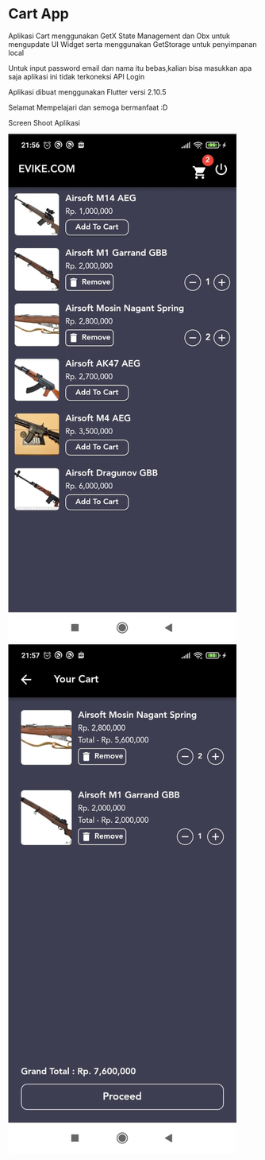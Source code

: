 # Cart App

Aplikasi Cart menggunakan  GetX State Management
dan Obx untuk mengupdate UI Widget
serta menggunakan GetStorage untuk penyimpanan local

Untuk input password email dan nama itu bebas,kalian bisa masukkan apa saja
aplikasi ini tidak terkoneksi API Login

Aplikasi dibuat menggunakan Flutter versi 2.10.5

 Selamat Mempelajari dan semoga bermanfaat :D

 Screen Shoot Aplikasi

 ![](images/home2.jpeg)
 ![](images/home1.jpeg)








